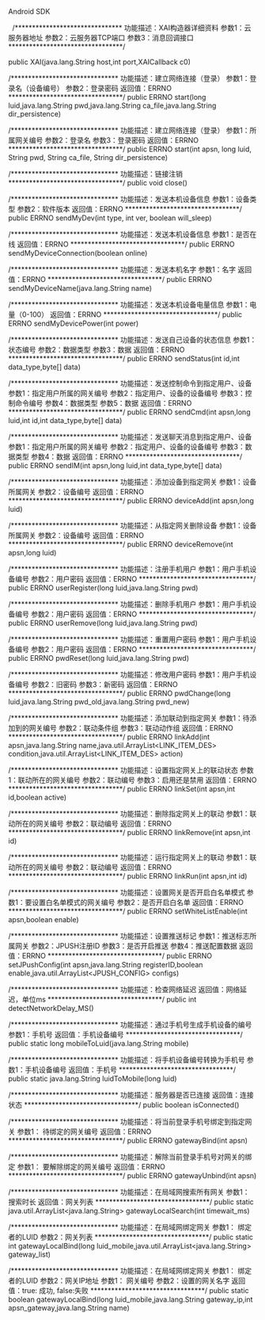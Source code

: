 Android SDK


 
/*******************************
功能描述：XAI构造器详细资料
参数1：云服务器地址
参数2：云服务器TCP端口
参数3：消息回调接口
*********************************/

public XAI(java.lang.String host,int port,XAICallback c0)

/*******************************
功能描述：建立网络连接（登录）
参数1：登录名（设备编号）
参数2：登录密码
返回值：ERRNO
*********************************/
public ERRNO start(long luid,java.lang.String pwd,java.lang.String ca_file,java.lang.String dir_persistence)

/*******************************
功能描述：建立网络连接（登录）
参数1：所属网关编号
参数2：登录名
参数3：登录密码
返回值：ERRNO
*********************************/
public ERRNO start(int apsn, long luid, String pwd, String ca_file, String dir_persistence)

/*******************************
功能描述：链接注销
*********************************/
public void close()


/*******************************
功能描述：发送本机设备信息
参数1：设备类型
参数2：软件版本
返回值：ERRNO
*********************************/
public ERRNO sendMyDev(int type, int ver, boolean will_sleep)

/*******************************
功能描述：发送本机设备信息
参数1：是否在线
返回值：ERRNO
*********************************/
public ERRNO sendMyDeviceConnection(boolean online)

/*******************************
功能描述：发送本机名字
参数1：名字
返回值：ERRNO
*********************************/
public ERRNO sendMyDeviceName(java.lang.String name)

/*******************************
功能描述：发送本机设备电量信息
参数1：电量（0-100）
返回值：ERRNO
*********************************/
public ERRNO sendMyDevicePower(int power)

/*******************************
功能描述：发送自己设备的状态信息
参数1：状态编号
参数2：数据类型
参数3：数据
返回值：ERRNO
*********************************/
public ERRNO sendStatus(int id,int data_type,byte[] data)

/*******************************
功能描述：发送控制命令到指定用户、设备
参数1：指定用户所属的网关编号
参数2：指定用户、设备的设备编号
参数3：控制命令编号
参数4：数据类型
参数5：数据
返回值：ERRNO
*********************************/
public ERRNO sendCmd(int apsn,long luid,int id,int data_type,byte[] data)

/*******************************
功能描述：发送聊天消息到指定用户、设备
参数1：指定用户所属的网关编号
参数2：指定用户、设备的设备编号
参数3：数据类型
参数4：数据
返回值：ERRNO
*********************************/
public ERRNO sendIM(int apsn,long luid,int data_type,byte[] data)

/*******************************
功能描述：添加设备到指定网关
参数1：设备所属网关
参数2：设备编号
返回值：ERRNO
*********************************/
public ERRNO deviceAdd(int apsn,long luid)

/*******************************
功能描述：从指定网关删除设备
参数1：设备所属网关
参数2：设备编号
返回值：ERRNO
*********************************/
public ERRNO deviceRemove(int apsn,long luid)

/*******************************
功能描述：注册手机用户
参数1：用户手机设备编号
参数2：用户密码
返回值：ERRNO
*********************************/
public ERRNO userRegister(long luid,java.lang.String pwd)

/*******************************
功能描述：删除手机用户
参数1：用户手机设备编号
参数2：用户密码
返回值：ERRNO
*********************************/
public ERRNO userRemove(long luid,java.lang.String pwd)

/*******************************
功能描述：重置用户密码
参数1：用户手机设备编号
参数2：用户密码
返回值：ERRNO
*********************************/
public ERRNO pwdReset(long luid,java.lang.String pwd)

/*******************************
功能描述：修改用户密码
参数1：用户手机设备编号
参数2：旧密码
参数3：新密码
返回值：ERRNO
*********************************/
public ERRNO pwdChange(long luid,java.lang.String pwd_old,java.lang.String pwd_new)

/*******************************
功能描述：添加联动到指定网关
参数1：待添加到的网关编号
参数2：联动条件组
参数3：联动动作组
返回值：ERRNO
*********************************/
public ERRNO linkAdd(int apsn,java.lang.String name,java.util.ArrayList<LINK_ITEM_DES> condition,java.util.ArrayList<LINK_ITEM_DES> action)

/*******************************
功能描述：设置指定网关上的联动状态
参数1：联动所在的网关编号
参数2：联动编号
参数3：启用还是禁用
返回值：ERRNO
*********************************/
public ERRNO linkSet(int apsn,int id,boolean active)

/*******************************
功能描述：删除指定网关上的联动
参数1：联动所在的网关编号
参数2：联动编号
返回值：ERRNO
*********************************/
public ERRNO linkRemove(int apsn,int id)

/*******************************
功能描述：运行指定网关上的联动
参数1：联动所在的网关编号
参数2：联动编号
返回值：ERRNO
*********************************/
public ERRNO linkRun(int apsn,int id)

/*******************************
功能描述：设置网关是否开启白名单模式
参数1：要设置白名单模式的网关编号
参数2：是否开启白名单
返回值：ERRNO
*********************************/
public ERRNO setWhiteListEnable(int apsn,boolean enable)

/*******************************
功能描述：设置推送标记
参数1：推送标志所属网关
参数2：JPUSH注册ID
参数3：是否开启推送
参数4：推送配置数据
返回值：ERRNO
*********************************/
public ERRNO setJPushConfig(int apsn,java.lang.String registerID,boolean enable,java.util.ArrayList<JPUSH_CONFIG> configs)

/*******************************
功能描述：检查网络延迟
返回值：网络延迟，单位ms
*********************************/
public int detectNetworkDelay_MS()

/*******************************
功能描述：通过手机号生成手机设备的编号
参数1：手机号
返回值：手机设备编号
*********************************/
public static long mobileToLuid(java.lang.String mobile)

/*******************************
功能描述：将手机设备编号转换为手机号
参数1：手机设备编号
返回值：手机号
*********************************/
public static java.lang.String luidToMobile(long luid)

/*******************************
功能描述：服务器是否已连接
返回值：连接状态
*********************************/
public boolean isConnected()

/*******************************
功能描述：将当前登录手机号绑定到指定网关
参数1： 待绑定的网关编号
返回值：ERRNO
*********************************/
public ERRNO gatewayBind(int apsn)

/*******************************
功能描述：解除当前登录手机号对网关的绑定
参数1： 要解除绑定的网关编号
返回值：ERRNO
*********************************/
public ERRNO gatewayUnbind(int apsn)

/*******************************
功能描述：在局域网搜索所有网关
参数1： 搜索时长
返回值：网关列表
*********************************/
public static java.util.ArrayList<java.lang.String> gatewayLocalSearch(int timewait_ms)

/*******************************
功能描述：在局域网绑定网关
参数1： 绑定者的LUID
参数2：网关列表
*********************************/
public static int gatewayLocalBind(long luid_mobile,java.util.ArrayList<java.lang.String> gateway_list)

/*******************************
功能描述：在局域网绑定网关
参数1： 绑定者的LUID
参数2：网关IP地址
参数1： 网关编号
参数2：设置的网关名字
返回值：true: 成功, false:失败
*********************************/
public static boolean gatewayLocalBind(long luid_mobile,java.lang.String gateway_ip,int apsn_gateway,java.lang.String name)

